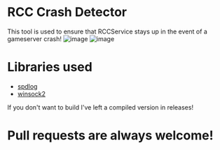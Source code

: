 # RCC Crash Detector
 This tool is used to ensure that RCCService stays up in the event of a gameserver crash!
![image](https://imgur.com/1fTBAK7.png)
![image](https://imgur.com/AVUh8iF.png)

# Libraries used

* [spdlog](https://github.com/gabime/spdlog)
* [winsock2](https://learn.microsoft.com/en-us/windows/win32/api/winsock2/)

If you don't want to build I've left a compiled version in releases!

# Pull requests are always welcome!
